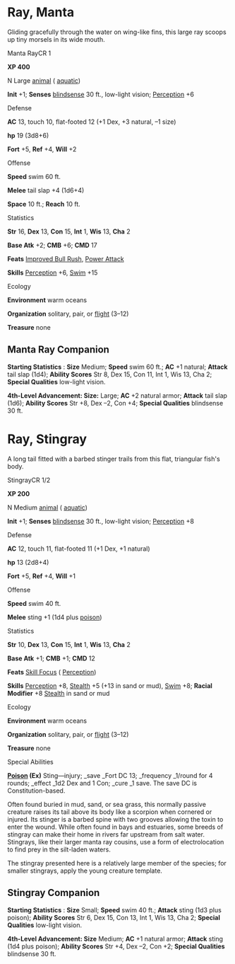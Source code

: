 # Ray, Manta

Gliding gracefully through the water on wing-like fins, this large ray scoops up tiny morsels in its wide mouth.

Manta RayCR 1

**XP 400**

N Large [animal](monsters/creatureTypes.md#_animal) ( [aquatic](monsters/creatureTypes.md#_aquatic-subtype))

**Init** +1; **Senses** [blindsense](monsters/universalMonsterRules.md#_blindsense) 30 ft., low-light vision; [Perception](additionalMonsters/../skills/perception.md#_perception) +6

Defense

**AC** 13, touch 10, flat-footed 12 (+1 Dex, +3 natural, –1 size)

**hp** 19 (3d8+6)

**Fort** +5, **Ref** +4, **Will** +2

Offense

**Speed** swim 60 ft.

**Melee** tail slap +4 (1d6+4)

**Space** 10 ft.; **Reach** 10 ft.

Statistics

**Str** 16, **Dex** 13, **Con** 15, **Int** 1, **Wis** 13, **Cha** 2

**Base Atk** +2; **CMB** +6; **CMD** 17

**Feats** [Improved Bull Rush](additionalMonsters/../feats.md#_improved-bull-rush), [Power Attack](additionalMonsters/../feats.md#_power-attack)

**Skills** [Perception](additionalMonsters/../skills/perception.md#_perception) +6, [Swim](additionalMonsters/../skills/swim.md#_swim) +15

Ecology

**Environment** warm oceans

**Organization** solitary, pair, or [flight](monsters/universalMonsterRules.md#_flight-(ex,-sp,-or-su)) (3–12)

**Treasure** none

## Manta Ray Companion

**Starting Statistics** : **Size** Medium; **Speed** swim 60 ft.; **AC** +1 natural; **Attack** tail slap (1d4); **Ability Scores** Str 8, Dex 15, Con 11, Int 1, Wis 13, Cha 2; **Special Qualities** low-light vision.

**4th-Level Advancement: Size:** Large; **AC** +2 natural armor; **Attack** tail slap (1d6); **Ability Scores** Str +8, Dex –2, Con +4; **Special Qualities** blindsense 30 ft.

# Ray, Stingray

A long tail fitted with a barbed stinger trails from this flat, triangular fish's body.

StingrayCR 1/2

**XP 200**

N Medium [animal](monsters/creatureTypes.md#_animal) ( [aquatic](monsters/creatureTypes.md#_aquatic-subtype))

**Init** +1; **Senses** [blindsense](monsters/universalMonsterRules.md#_blindsense) 30 ft., low-light vision; [Perception](additionalMonsters/../skills/perception.md#_perception) +8

Defense

**AC** 12, touch 11, flat-footed 11 (+1 Dex, +1 natural)

**hp** 13 (2d8+4)

**Fort** +5, **Ref** +4, **Will** +1

Offense

**Speed** swim 40 ft.

**Melee** sting +1 (1d4 plus [poison](monsters/universalMonsterRules.md#_poison-(ex-or-su)))

Statistics

**Str** 10, **Dex** 13, **Con** 15, **Int** 1, **Wis** 13, **Cha** 2

**Base Atk** +1; **CMB** +1; **CMD** 12

**Feats** [Skill Focus](additionalMonsters/../feats.md#_skill-focus) ( [Perception](additionalMonsters/../skills/perception.md#_perception))

**Skills** [Perception](additionalMonsters/../skills/perception.md#_perception) +8, [Stealth](additionalMonsters/../skills/stealth.md#_stealth) +5 (+13 in sand or mud), [Swim](additionalMonsters/../skills/swim.md#_swim) +8; **Racial Modifier** +8 [Stealth](additionalMonsters/../skills/stealth.md#_stealth) in sand or mud

Ecology

**Environment** warm oceans

**Organization** solitary, pair, or [flight](monsters/universalMonsterRules.md#_flight-(ex,-sp,-or-su)) (3–12)

**Treasure** none

Special Abilities

**[Poison](monsters/universalMonsterRules.md#_poison-(ex-or-su)) (Ex)** Sting—injury; _save _Fort DC 13; _frequency _1/round for 4 rounds; _effect _1d2 Dex and 1 Con; _cure _1 save. The save DC is Constitution-based.

Often found buried in mud, sand, or sea grass, this normally passive creature raises its tail above its body like a scorpion when cornered or injured. Its stinger is a barbed spine with two grooves allowing the toxin to enter the wound. While often found in bays and estuaries, some breeds of stingray can make their home in rivers far upstream from salt water. Stingrays, like their larger manta ray cousins, use a form of electrolocation to find prey in the silt-laden waters.

The stingray presented here is a relatively large member of the species; for smaller stingrays, apply the young creature template.

## Stingray Companion

**Starting Statistics** : **Size** Small; **Speed** swim 40 ft.; **Attack** sting (1d3 plus poison); **Ability Scores** Str 6, Dex 15, Con 13, Int 1, Wis 13, Cha 2; **Special Qualities** low-light vision.

**4th-Level Advancement: Size** Medium; **AC** +1 natural armor; **Attack** sting (1d4 plus poison); **Ability Scores** Str +4, Dex –2, Con +2; **Special Qualities** blindsense 30 ft.

